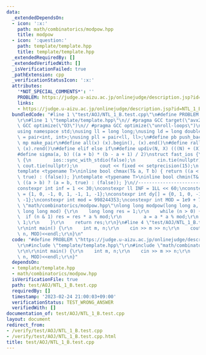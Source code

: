 ```yaml
---
data:
  _extendedDependsOn:
  - icon: ':x:'
    path: math/combinatorics/modpow.hpp
    title: modpow
  - icon: ':question:'
    path: template/template.hpp
    title: template/template.hpp
  _extendedRequiredBy: []
  _extendedVerifiedWith: []
  _isVerificationFailed: true
  _pathExtension: cpp
  _verificationStatusIcon: ':x:'
  attributes:
    '*NOT_SPECIAL_COMMENTS*': ''
    PROBLEM: https://judge.u-aizu.ac.jp/onlinejudge/description.jsp?id=NTL_1_B
    links:
    - https://judge.u-aizu.ac.jp/onlinejudge/description.jsp?id=NTL_1_B
  bundledCode: "#line 1 \"test/AOJ/NTL_1_B.test.cpp\"\n#define PROBLEM \"https://judge.u-aizu.ac.jp/onlinejudge/description.jsp?id=NTL_1_B\"\
    \r\n#line 1 \"template/template.hpp\"\n// #pragma GCC target(\"avx2\")\n// #pragma\
    \ GCC optimize(\"O3\")\n// #pragma GCC optimize(\"unroll-loops\")\n#include <bits/stdc++.h>\n\
    using namespace std;\nusing ll = long long;\nusing ld = long double;\nusing pii\
    \ = pair<int, int>;\nusing pll = pair<ll, ll>;\n#define pb push_back\n#define\
    \ mp make_pair\n#define all(x) (x).begin(), (x).end()\n#define rall(x) (x).rbegin(),\
    \ (x).rend()\n#define elif else if\n#define updiv(N, X) (((N) + (X)-1) / (X))\n\
    #define sigma(a, b) ((a + b) * (b - a + 1) / 2)\nstruct fast_ios {\n    fast_ios()\
    \ {\n        ios::sync_with_stdio(false);\n        cin.tie(nullptr);\n       \
    \ cout.tie(nullptr);\n        cout << fixed << setprecision(15);\n    };\n} fast_ios_;\n\
    template <typename T>\ninline bool chmax(T& a, T b) { return ((a < b) ? (a = b,\
    \ true) : (false)); }\ntemplate <typename T>\ninline bool chmin(T& a, T b) { return\
    \ ((a > b) ? (a = b, true) : (false)); }\n//----------------------------------------------------------------------------\n\
    constexpr int inf = 1 << 30;\nconstexpr ll INF = 1LL << 60;\nconstexpr int dx[]\
    \ = {1, 0, -1, 0, 1, -1, 1, -1};\nconstexpr int dy[] = {0, 1, 0, -1, 1, 1, -1,\
    \ -1};\nconstexpr int mod = 998244353;\nconstexpr int MOD = 1e9 + 7;\n#line 1\
    \ \"math/combinatorics/modpow.hpp\"\nlong long modpow(long long a, long long n,\
    \ long long mod) {\r\n    long long res = 1;\r\n    while (n > 0) {\r\n      \
    \  if (n & 1) res = res * a % mod;\r\n        a = a * a % mod;\r\n        n >>=\
    \ 1;\r\n    }\r\n    return res;\r\n}\n#line 4 \"test/AOJ/NTL_1_B.test.cpp\"\n\
    \r\nint main() {\r\n    int m, n;\r\n    cin >> m >> n;\r\n    cout << modpow(m,\
    \ n, MOD)<<endl;\r\n}\n"
  code: "#define PROBLEM \"https://judge.u-aizu.ac.jp/onlinejudge/description.jsp?id=NTL_1_B\"\
    \r\n#include \"template/template.hpp\"\r\n#include \"math/combinatorics/modpow.hpp\"\
    \r\n\r\nint main() {\r\n    int m, n;\r\n    cin >> m >> n;\r\n    cout << modpow(m,\
    \ n, MOD)<<endl;\r\n}"
  dependsOn:
  - template/template.hpp
  - math/combinatorics/modpow.hpp
  isVerificationFile: true
  path: test/AOJ/NTL_1_B.test.cpp
  requiredBy: []
  timestamp: '2023-02-24 21:00:03+09:00'
  verificationStatus: TEST_WRONG_ANSWER
  verifiedWith: []
documentation_of: test/AOJ/NTL_1_B.test.cpp
layout: document
redirect_from:
- /verify/test/AOJ/NTL_1_B.test.cpp
- /verify/test/AOJ/NTL_1_B.test.cpp.html
title: test/AOJ/NTL_1_B.test.cpp
---
```

